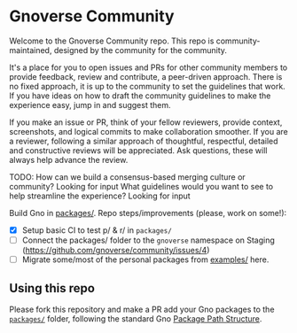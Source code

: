 # Gnoverse Community

Welcome to the Gnoverse Community repo. This repo is community-maintained, designed
by the community for the community. 

It's a place for you to open issues and PRs for other community members to provide 
feedback, review and contribute, a peer-driven approach. There is no fixed approach,
it is up to the community to set the guidelines that work. If you have ideas on how 
to draft the community guidelines to make the experience easy, jump in and suggest
them. 

If you make an issue or PR, think of your fellow reviewers, provide context,
screenshots, and logical commits to make collaboration smoother. If you are a 
reviewer, following a similar approach of thoughtful, respectful, detailed and 
constructive reviews will be appreciated. Ask questions, these will always help 
advance the review. 

TODO: 
How can we build a consensus-based merging culture or community? Looking for input
What guidelines would you want to see to help streamline the experience? Looking for input

Build Gno in [packages/](./packages).
Repo steps/improvements (please, work on some!):
- [x] Setup basic CI to test p/ & r/ in `packages/`
- [ ] Connect the packages/ folder to the `gnoverse` namespace on Staging (https://github.com/gnoverse/community/issues/4)
- [ ] Migrate some/most of the personal packages from [examples/](https://github.com/gnolang/gno/tree/master/examples) here.

## Using this repo

Please fork this repository and make a PR add your Gno packages to the [`packages/`](./packages) folder,
following the standard Gno [Package Path Structure](https://docs.gno.land/resources/gno-packages#package-path-structure).


